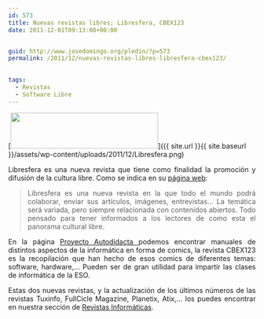 ```yaml
---
id: 573
title: Nuevas revistas libres; Libresfera, CBEX123
date: 2011-12-01T09:13:08+00:00


guid: http://www.josedomingo.org/pledin/?p=573
permalink: /2011/12/nuevas-revistas-libres-libresfera-cbex123/

  
tags:
  - Revistas
  - Software Libre
---
```

[<img class="aligncenter size-medium wp-image-574" title="Libresfera" src="{{ site.url }}{{ site.baseurl }}/assets/wp-content/uploads/2011/12/Libresfera-300x73.png" alt="" width="300" height="73" srcset="https://www.josedomingo.org/pledin/wp-content/uploads/2011/12/Libresfera-300x73.png 300w, https://www.josedomingo.org/pledin/wp-content/uploads/2011/12/Libresfera.png 402w" sizes="(max-width: 300px) 100vw, 300px" />]({{ site.url }}{{ site.baseurl }}/assets/wp-content/uploads/2011/12/Libresfera.png)

<p style="text-align: justify;">
  Libresfera es una nueva revista que tiene como finalidad la promoción y difusión de la cultura libre. Como se indica en su <a href="http://www.libresfera.com">página web</a>:
</p>

> <p style="text-align: justify;">
>   Libresfera es una nueva revista en la que todo el mundo podrá colaborar, enviar sus artículos, imágenes, entrevistas… La temática será variada, pero siempre relacionada con contenidos abiertos. Todo pensado para tener informados a los lectores de como esta el panorama cultural libre.
> </p>

<p style="text-align: justify;">
  En la página <a href="http://www.proyectoautodidacta.com/">Proyecto Autodidacta </a>podemos encontrar manuales de distintos aspectos de la informática en forma de comics, la revista CBEX123 es la recopilación que han hecho de esos comics de diferentes temas: software, hardware,&#8230; Pueden ser de gran utilidad para impartir las clases de informática de la ESO.
</p>

<p style="text-align: justify;">
  Estas dos nuevas revistas, y la actualización de los últimos números de las revistas Tuxinfo, FullCicle Magazine, Planetix, Atix,&#8230; los puedes encontrar en nuestra sección de <a href="http://www.josedomingo.org/revistas/">Revistas Informáticas</a>.
</p>

<!-- AddThis Advanced Settings generic via filter on the_content -->

<!-- AddThis Share Buttons generic via filter on the_content -->